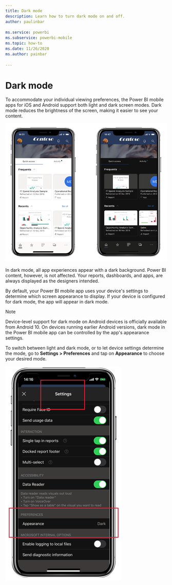 ```yaml
---
title: Dark mode
description: Learn how to turn dark mode on and off.
author: paulinbar

ms.service: powerbi
ms.subservice: powerbi-mobile
ms.topic: how-to
ms.date: 11/26/2020
ms.author: painbar

---
```

# Dark mode

To accommodate your individual viewing preferences, the Power BI mobile apps for iOS and Android support both light and dark screen modes. Dark mode reduces the brightness of the screen, making it easier to see your content.

![Dark versus light mode](media/mobile-apps-dark-mode/powerbi-mobile-darkmode-lightmode.png)

 In dark mode, all app experiences appear with a dark background. Power BI content, however, is not affected. Your reports, dashboards, and apps, are always displayed as the designers intended.
 
 By default, your Power BI mobile app uses your device's settings to determine which screen appearance to display. If your device is configured for dark mode, the app will appear in dark mode.

>[!NOTE]
>Device-level support for dark mode on Android devices is officially available from Android 10. On devices running earlier Android versions, dark mode in the Power BI mobile app can be controlled by the app's appearance settings.

To switch between light and dark mode, or to let device settings determine the mode, go to **Settings > Preferences** and tap on **Appearance** to choose your desired mode.

![Appearance settings](media/mobile-apps-dark-mode/powerbi-mobile-appearance-settings.png)